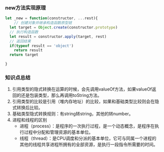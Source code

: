 ### new方法实现原理
```javascript
let _new = function(constructor, ...rest){
	// 创建对象并继承构造函数原型链
  let target = Object.create(constructor.prototype)
  // 执行构造函数
  let result = constructor.apply(target, rest)
  // 返回结果
  if(typeof result == 'object')
    return result
  return target
  
}

```
### 知识点总结
1. 引用类型的隐式转换在运算的时候，会先调用valueOf方法，如果valueOf返回的还是包装类型，那么再调用toString方法。
2. 引用类型的比较是引用（堆内存地址）的比较，如果和基础类型比较则会在隐式转换后比较。
3. 基础类型隐式转换规则：有string转string，其他的转number。
4. 进程和线程的区别
    + 进程（process）：是程序的一次执行过程，是一个动态概念，是程序在执行过程中分配和管理资源的基本单位。
    + 线程（thread）：是CPU调度和分派的基本单位，它可与同属一个进程的其他的线程共享进程所拥有的全部资源，是执行一段指令所需要的时间。
